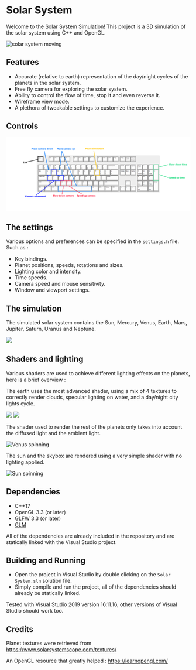 # Solar System
Welcome to the Solar System Simulation! This project is a 3D simulation of the solar system using C++ and OpenGL.

![solar system moving](https://i.imgur.com/P5o728p.gif)

## Features
- Accurate (relative to earth) representation of the day/night cycles of the planets in the solar system.
- Free fly camera for exploring the solar system.
- Ability to control the flow of time, stop it and even reverse it.
- Wireframe view mode.
- A plethora of tweakable settings to customize the experience.

## Controls
![Keyboard controls](Resources/keyboard.png)

## The settings
Various options and preferences can be specified in the `settings.h` file.
Such as : 
- Key bindings.
- Planet positions, speeds, rotations and sizes.
- Lighting color and intensity.
- Time speeds.
- Camera speed and mouse sensitivity.
- Window and viewport settings.

## The simulation
The simulated solar system contains the Sun, Mercury, Venus, Earth, Mars, Jupiter, Saturn, Uranus and Neptune.

<img src="https://i.imgur.com/UJOjkcJ.jpg" width="600px">

## Shaders and lighting

Various shaders are used to achieve different lighting effects on the planets, here is a brief overview :

The earth uses the most advanced shader, using a mix of 4 textures to correctly render clouds, specular lighting on water, and a day/night city lights cycle.

<img src="https://i.imgur.com/8jJZDph.gif" width="600px">

<img src="https://i.imgur.com/FU8aEqS.gif" width="600px">

The shader used to render the rest of the planets only takes into account the diffused light and the ambient light.

![Venus spinning](https://i.imgur.com/kyzQDzf.gif)

The sun and the skybox are rendered using a very simple shader with no lighting applied.

![Sun spinning](https://i.imgur.com/huAdZRJ.gif)

## Dependencies
- C++17
- OpenGL 3.3 (or later)
- [GLFW](https://github.com/glfw/glfw) 3.3 (or later)
- [GLM](https://github.com/Dav1dde/glad)
  
All of the dependencies are already included in the repository and are statically linked with the Visual Studio project.

## Building and Running

- Open the project in Visual Studio by double clicking on the `Solar System.sln` solution file.
- Simply compile and run the project, all of the dependencies should already be statically linked.

Tested with Visual Studio 2019 version 16.11.16, other versions of Visual Studio should work too.

## Credits
Planet textures were retrieved from https://www.solarsystemscope.com/textures/

An OpenGL resource that greatly helped : https://learnopengl.com/
